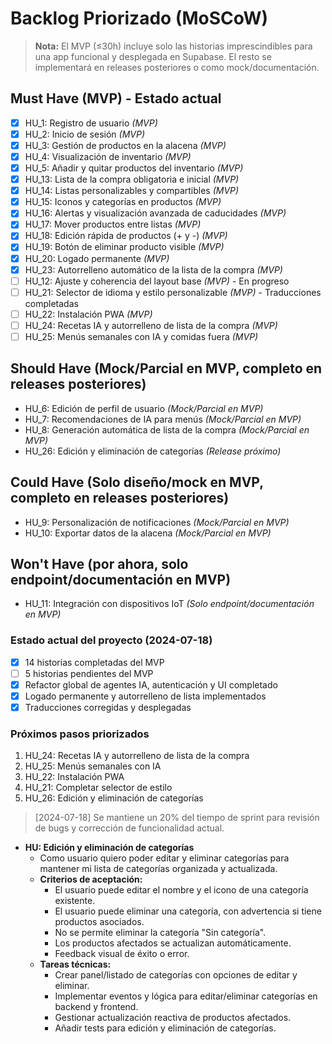 # Backlog Priorizado (MoSCoW)

> **Nota:** El MVP (≤30h) incluye solo las historias imprescindibles para una app funcional y desplegada en Supabase. El resto se implementará en releases posteriores o como mock/documentación.

## Must Have (MVP) - Estado actual
- [x] HU_1: Registro de usuario *(MVP)*
- [x] HU_2: Inicio de sesión *(MVP)*
- [x] HU_3: Gestión de productos en la alacena *(MVP)*
- [x] HU_4: Visualización de inventario *(MVP)*
- [x] HU_5: Añadir y quitar productos del inventario *(MVP)*
- [x] HU_13: Lista de la compra obligatoria e inicial *(MVP)*
- [x] HU_14: Listas personalizables y compartibles *(MVP)*
- [x] HU_15: Iconos y categorías en productos *(MVP)*
- [x] HU_16: Alertas y visualización avanzada de caducidades *(MVP)*
- [x] HU_17: Mover productos entre listas *(MVP)*
- [x] HU_18: Edición rápida de productos (+ y -) *(MVP)*
- [x] HU_19: Botón de eliminar producto visible *(MVP)*
- [x] HU_20: Logado permanente *(MVP)*
- [x] HU_23: Autorrelleno automático de la lista de la compra *(MVP)*
- [ ] HU_12: Ajuste y coherencia del layout base *(MVP)* - En progreso
- [ ] HU_21: Selector de idioma y estilo personalizable *(MVP)* - Traducciones completadas
- [ ] HU_22: Instalación PWA *(MVP)*
- [ ] HU_24: Recetas IA y autorrelleno de lista de la compra *(MVP)*
- [ ] HU_25: Menús semanales con IA y comidas fuera *(MVP)*

## Should Have (Mock/Parcial en MVP, completo en releases posteriores)
- HU_6: Edición de perfil de usuario *(Mock/Parcial en MVP)*
- HU_7: Recomendaciones de IA para menús *(Mock/Parcial en MVP)*
- HU_8: Generación automática de lista de la compra *(Mock/Parcial en MVP)*
- HU_26: Edición y eliminación de categorías *(Release próximo)*

## Could Have (Solo diseño/mock en MVP, completo en releases posteriores)
- HU_9: Personalización de notificaciones *(Mock/Parcial en MVP)*
- HU_10: Exportar datos de la alacena *(Mock/Parcial en MVP)*

## Won't Have (por ahora, solo endpoint/documentación en MVP)
- HU_11: Integración con dispositivos IoT *(Solo endpoint/documentación en MVP)*

### Estado actual del proyecto (2024-07-18)
- [x] 14 historias completadas del MVP
- [ ] 5 historias pendientes del MVP
- [x] Refactor global de agentes IA, autenticación y UI completado
- [x] Logado permanente y autorrelleno de lista implementados
- [x] Traducciones corregidas y desplegadas

### Próximos pasos priorizados
1. HU_24: Recetas IA y autorrelleno de lista de la compra
2. HU_25: Menús semanales con IA
3. HU_22: Instalación PWA
4. HU_21: Completar selector de estilo
5. HU_26: Edición y eliminación de categorías

> [2024-07-18] Se mantiene un 20% del tiempo de sprint para revisión de bugs y corrección de funcionalidad actual.

- **HU: Edición y eliminación de categorías**
  - Como usuario quiero poder editar y eliminar categorías para mantener mi lista de categorías organizada y actualizada.
  - **Criterios de aceptación:**
    - El usuario puede editar el nombre y el icono de una categoría existente.
    - El usuario puede eliminar una categoría, con advertencia si tiene productos asociados.
    - No se permite eliminar la categoría "Sin categoría".
    - Los productos afectados se actualizan automáticamente.
    - Feedback visual de éxito o error.
  - **Tareas técnicas:**
    - Crear panel/listado de categorías con opciones de editar y eliminar.
    - Implementar eventos y lógica para editar/eliminar categorías en backend y frontend.
    - Gestionar actualización reactiva de productos afectados.
    - Añadir tests para edición y eliminación de categorías.
